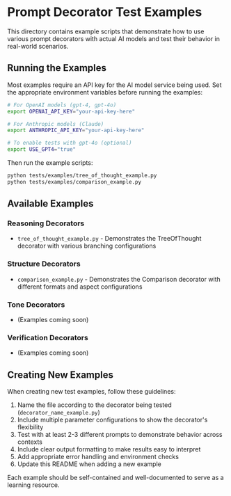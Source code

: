 # Prompt Decorator Test Examples

This directory contains example scripts that demonstrate how to use various prompt decorators with actual AI models and test their behavior in real-world scenarios.

## Running the Examples

Most examples require an API key for the AI model service being used. Set the appropriate environment variables before running the examples:

```bash
# For OpenAI models (gpt-4, gpt-4o)
export OPENAI_API_KEY="your-api-key-here"

# For Anthropic models (Claude)
export ANTHROPIC_API_KEY="your-api-key-here"

# To enable tests with gpt-4o (optional)
export USE_GPT4="true"
```

Then run the example scripts:

```bash
python tests/examples/tree_of_thought_example.py
python tests/examples/comparison_example.py
```

## Available Examples

### Reasoning Decorators
- `tree_of_thought_example.py` - Demonstrates the TreeOfThought decorator with various branching configurations

### Structure Decorators
- `comparison_example.py` - Demonstrates the Comparison decorator with different formats and aspect configurations

### Tone Decorators
- (Examples coming soon)

### Verification Decorators
- (Examples coming soon)

## Creating New Examples

When creating new test examples, follow these guidelines:

1. Name the file according to the decorator being tested (`decorator_name_example.py`)
2. Include multiple parameter configurations to show the decorator's flexibility
3. Test with at least 2-3 different prompts to demonstrate behavior across contexts
4. Include clear output formatting to make results easy to interpret
5. Add appropriate error handling and environment checks
6. Update this README when adding a new example

Each example should be self-contained and well-documented to serve as a learning resource.
